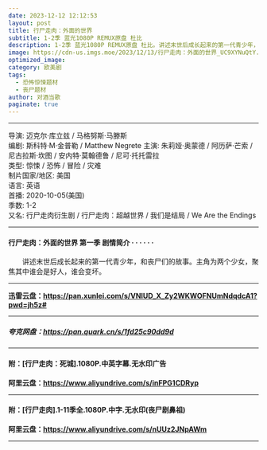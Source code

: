 ```yaml
---
date: 2023-12-12 12:12:53
layout: post
title: 行尸走肉：外面的世界
subtitle: 1-2季 蓝光1080P REMUX原盘 杜比
description: 1-2季 蓝光1080P REMUX原盘 杜比。讲述末世后成长起来的第一代青少年，和丧尸们的故事。主角为两个少女，聚焦其中谁会是好人，谁会变坏...
image: https://cdn-us.imgs.moe/2023/12/13/行尸走肉：外面的世界_UC9XYNuQtY.webp
optimized_image: 
category: 欧美剧
tags:
  - 恐怖惊悚题材
  - 丧尸题材
author: 对酒当歌
paginate: true
---
```


---

导演: 迈克尔·库立兹 / 马格努斯·马滕斯  
编剧: 斯科特·M·金普勒 / Matthew Negrete
主演: 朱莉娅·奥蒙德 / 阿历萨·芒索 / 尼古拉斯·坎图 / 安内特·莫翰德鲁 / 尼可·托托雷拉  
类型: 惊悚 / 恐怖 / 冒险 / 灾难  
制片国家/地区: 美国  
语言: 英语  
首播: 2020-10-05(美国)  
季数: 1-2  
又名: 行尸走肉衍生剧 / 行尸走肉：超越世界 / 我们是结局 / We Are the Endings  

---

#### 行尸走肉：外面的世界 第一季 剧情简介 · · · · · ·

　　讲述末世后成长起来的第一代青少年，和丧尸们的故事。主角为两个少女，聚焦其中谁会是好人，谁会变坏。

---

**迅雷云盘：<https://pan.xunlei.com/s/VNlUD_X_Zy2WKWOFNUmNdqdcA1?pwd=jh5z#>**

---

##### 夸克网盘：<https://pan.quark.cn/s/1fd25c90dd9d>

---

#### 附：[行尸走肉：死城].1080P.中英字幕.无水印广告

**阿里云盘：<https://www.aliyundrive.com/s/inFPG1CDRyp>**

---

#### 附：[行尸走肉].1-11季全.1080P.中字.无水印(丧尸剧鼻祖)

**阿里云盘：<https://www.aliyundrive.com/s/nUUz2JNpAWm>**

---
